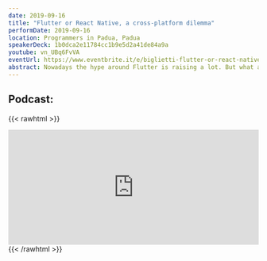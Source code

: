 ```yaml
---
date: 2019-09-16
title: "Flutter or React Native, a cross-platform dilemma"
performDate: 2019-09-16
location: Programmers in Padua, Padua
speakerDeck: 1b0dca2e11784cc1b9e5d2a41de84a9a
youtube: vn_UBq6FvVA
eventUrl: https://www.eventbrite.it/e/biglietti-flutter-or-react-native-a-cross-platform-dilemma-programmers-in-padua-66814412707
abstract: Nowadays the hype around Flutter is raising a lot. But what about the “(not so) old-fashioned” React Native?<br>In this talk, we will see the basics and the differences between the two frameworks. In particular, we will understand how to build User Interfaces and how the internals of the two framework works. Finally, we will try to understand when and why to choose a cross-platform framework and which of the two.<br>All this journey is based on the true story of an Android Developer that he wanted to explore the cross-platform jungle both for work and fun reasons.
---
```


## Podcast:

{{< rawhtml >}}
<iframe src="https://open.spotify.com/embed-podcast/episode/4eC9NhP6SBuGgSBMwK2QtP" width="100%" height="232" frameborder="0" allowtransparency="true" allow="encrypted-media"></iframe>
{{< /rawhtml >}}
